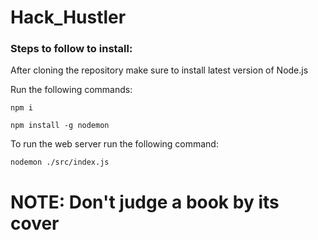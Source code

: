 ﻿# Hack_Hustler

<h3>Steps to follow to install:</h3>

After cloning the repository make sure to install latest version of Node.js 

Run the following commands:

```
npm i
```
```
npm install -g nodemon
```

To run the web server run the following command:
```
nodemon ./src/index.js
```

<h1>NOTE: Don't judge a book by its cover</h1>
